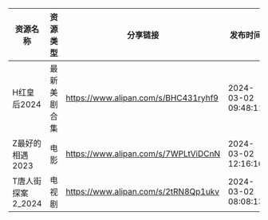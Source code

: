 | 资源名称         | 资源类型   | 分享链接                                 | 发布时间                |
| ------------ | ------ | ------------------------------------ | ------------------- |
| H红皇后2024     | 最新美剧合集 | https://www.alipan.com/s/BHC431ryhf9 | 2024-03-02 09:48:11 |
| Z最好的相遇2023   | 电影     | https://www.alipan.com/s/7WPLtViDCnN | 2024-03-02 12:16:16 |
| T唐人街探案2_2024 | 电视剧    | https://www.alipan.com/s/2tRN8Qp1ukv | 2024-03-02 08:08:13 |
